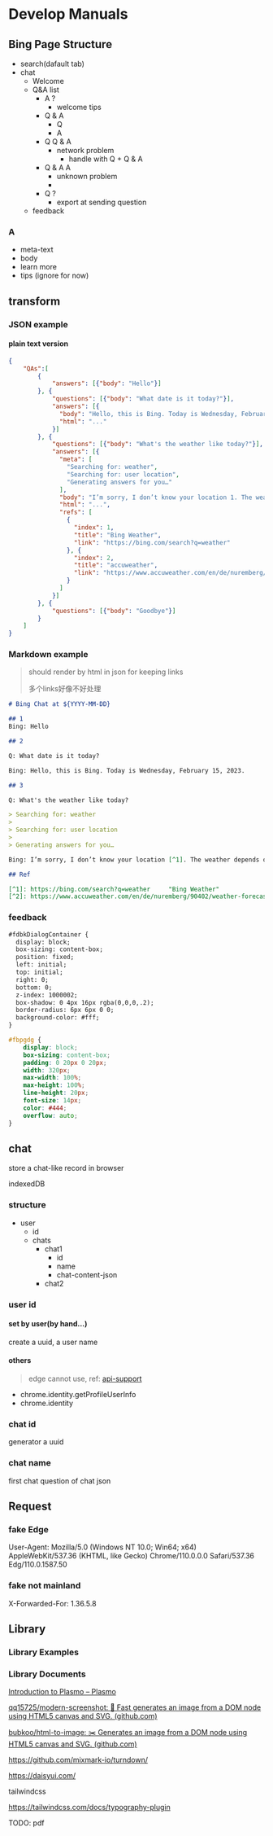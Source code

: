 # Develop Manuals

## Bing Page Structure

- search(dafault tab)
- chat
  - Welcome
  - Q&A list
    - A ?
      - welcome tips
    - Q & A
      - Q
      - A
    - Q Q & A
      - network problem
        - handle with Q + Q & A
    - Q & A A
      - unknown problem
      - 
    - Q ?
      - export at sending question
  - feedback

### A

- meta-text
- body
- learn more
- tips (ignore for now)

## transform

### JSON example

#### plain text version

```json
{
    "QAs":[
        {
            "answers": [{"body": "Hello"}]
        }, {
            "questions": [{"body": "What date is it today?"}],
            "answers": [{
              "body": "Hello, this is Bing. Today is Wednesday, February 15, 2023.",
              "html": "..."
            }]
        }, {
            "questions": [{"body": "What's the weather like today?"}],
            "answers": [{
              "meta": [
                "Searching for: weather",
                "Searching for: user location",
                "Generating answers for you…"
              ],
              "body": "I’m sorry, I don’t know your location 1. The weather depends on where you are. You can try searching for the weather in your city or country. 2",
              "html": "...",
              "refs": [
                {
                  "index": 1,
                  "title": "Bing Weather",
                  "link": "https://bing.com/search?q=weather"
                }, {
                  "index": 2,
                  "title": "accuweather",
                  "link": "https://www.accuweather.com/en/de/nuremberg/90402/weather-forecast/167559"
                }
              ]
            }]
        }, {
            "questions": [{"body": "Goodbye"}]
        }
    ]
}
```

### Markdown example

> should render by html in json for keeping links
> 
> 多个links好像不好处理

```markdown
# Bing Chat at ${YYYY-MM-DD}

## 1
Bing: Hello

## 2

Q: What date is it today?

Bing: Hello, this is Bing. Today is Wednesday, February 15, 2023.

## 3

Q: What's the weather like today?

> Searching for: weather
> 
> Searching for: user location
> 
> Generating answers for you…

Bing: I’m sorry, I don’t know your location [^1]. The weather depends on where you are. You can try searching for the weather in your city or country. [^2]

## Ref

[^1]: https://bing.com/search?q=weather 	"Bing Weather"
[^2]: https://www.accuweather.com/en/de/nuremberg/90402/weather-forecast/167559	"accuweather"

```



### feedback

```html
#fdbkDialogContainer {
  display: block;
  box-sizing: content-box;
  position: fixed;
  left: initial;
  top: initial;
  right: 0;
  bottom: 0;
  z-index: 1000002;
  box-shadow: 0 4px 16px rgba(0,0,0,.2);
  border-radius: 6px 6px 0 0;
  background-color: #fff;
}
```

```css
#fbpgdg {
    display: block;
    box-sizing: content-box;
    padding: 0 20px 0 20px;
    width: 320px;
    max-width: 100%;
    max-height: 100%;
    line-height: 20px;
    font-size: 14px;
    color: #444;
    overflow: auto;
}
```

## chat

store a chat-like record in browser

indexedDB

### structure

- user
  - id
  - chats
    - chat1
      - id
      - name
      - chat-content-json
    - chat2

### user id

#### set by user(by hand...)

create a uuid, a user name

#### others

> edge cannot use, ref: [api-support](https://github.com/MicrosoftDocs/edge-developer/blob/main/microsoft-edge/extensions-chromium/developer-guide/api-support.md)

- chrome.identity.getProfileUserInfo
- chrome.identity


### chat id 

generator a uuid

### chat name

first chat question of chat json

## Request

### fake Edge

User-Agent: Mozilla/5.0 (Windows NT 10.0; Win64; x64) AppleWebKit/537.36 (KHTML, like Gecko) Chrome/110.0.0.0 Safari/537.36 Edg/110.0.1587.50

### fake not mainland

X-Forwarded-For: 1.36.5.8

## Library

### Library Examples



### Library Documents

[Introduction to Plasmo – Plasmo](https://docs.plasmo.com/)

[qq15725/modern-screenshot: 📸 Fast generates an image from a DOM node using HTML5 canvas and SVG. (github.com)](https://github.com/qq15725/modern-screenshot)

[bubkoo/html-to-image: ✂️ Generates an image from a DOM node using HTML5 canvas and SVG. (github.com)](https://github.com/bubkoo/html-to-image)

https://github.com/mixmark-io/turndown/

https://daisyui.com/

tailwindcss

https://tailwindcss.com/docs/typography-plugin

TODO: pdf
